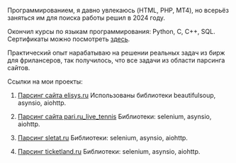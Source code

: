 Программированием, я давно увлекаюсь (HTML, PHP, MT4), но всерьёз заняться им для поиска работы решил в 2024 году.

Окончил курсы по языкам программирования: Python, C, C++, SQL. Сертификаты можно посмотреть [здесь](https://stepik.org/users/921859625/certificates).

Практический опыт нарабатываю на решении реальных задач из бирж для фрилансеров, так получилось, что все задачи из области парсинга сайтов.

Ссылки на мои проекты:

1. [Парсинг сайта elisys.ru](https://github.com/DmitriyZubkov41/parsing_elisys.ru) Использованы библиотеки beautifulsoup, asynsio, aiohttp.

2. [Парсинг сайта pari.ru_live_tennis](https://github.com/DmitriyZubkov41/parsing_pari.ru_live_tennis) Библиотеки: selenium, asynsio, aiohttp.

3. [Парсинг sletat.ru](https://github.com/DmitriyZubkov41/parsing_sletat.ru) Библиотеки: selenium, asynsio, aiohttp.

4. [Парсинг ticketland.ru](https://github.com/DmitriyZubkov41/parsing_ticketland.ru) Библиотеки: selenium, asynsio, aiohttp.
